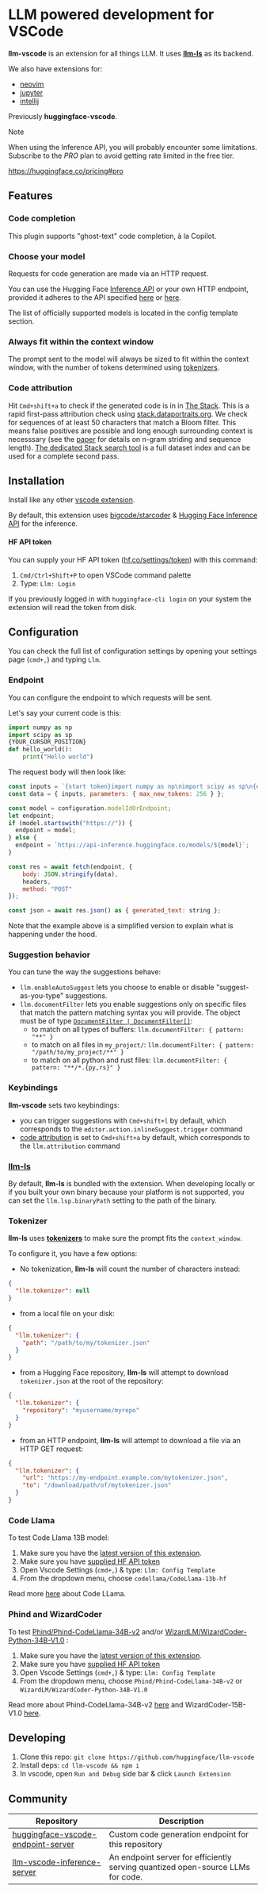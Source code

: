 # LLM powered development for VSCode  

**llm-vscode** is an extension for all things LLM. It uses [**llm-ls**](https://github.com/huggingface/llm-ls) as its backend.

We also have extensions for:
* [neovim](https://github.com/huggingface/llm.nvim)
* [jupyter](https://github.com/bigcode-project/jupytercoder)
* [intellij](https://github.com/huggingface/llm-intellij)

Previously **huggingface-vscode**.

> [!NOTE]
> When using the Inference API, you will probably encounter some limitations. Subscribe to the *PRO* plan to avoid getting rate limited in the free tier.
>
> https://huggingface.co/pricing#pro

## Features

### Code completion

This plugin supports "ghost-text" code completion, à la Copilot.

### Choose your model

Requests for code generation are made via an HTTP request.

You can use the Hugging Face [Inference API](https://huggingface.co/inference-api) or your own HTTP endpoint, provided it adheres to the API specified [here](https://huggingface.co/docs/api-inference/detailed_parameters#text-generation-task) or [here](https://huggingface.github.io/text-generation-inference/#/Text%20Generation%20Inference/generate).

The list of officially supported models is located in the config template section.

### Always fit within the context window

The prompt sent to the model will always be sized to fit within the context window, with the number of tokens determined using [tokenizers](https://github.com/huggingface/tokenizers).

### Code attribution

Hit `Cmd+shift+a` to check if the generated code is in in [The Stack](https://huggingface.co/datasets/bigcode/the-stack).
This is a rapid first-pass attribution check using [stack.dataportraits.org](https://stack.dataportraits.org).
We check for sequences of at least 50 characters that match a Bloom filter.
This means false positives are possible and long enough surrounding context is necesssary (see the [paper](https://dataportraits.org/) for details on n-gram striding and sequence length).
[The dedicated Stack search tool](https://hf.co/spaces/bigcode/search) is a full dataset index and can be used for a complete second pass. 

## Installation

Install like any other [vscode extension](https://marketplace.visualstudio.com/items?itemName=HuggingFace.huggingface-vscode).

By default, this extension uses [bigcode/starcoder](https://huggingface.co/bigcode/starcoder) & [Hugging Face Inference API](https://huggingface.co/inference-api) for the inference.

#### HF API token

You can supply your HF API token ([hf.co/settings/token](https://hf.co/settings/token)) with this command:
1. `Cmd/Ctrl+Shift+P` to open VSCode command palette
2. Type: `Llm: Login`

If you previously logged in with `huggingface-cli login` on your system the extension will read the token from disk.

## Configuration

You can check the full list of configuration settings by opening your settings page (`cmd+,`) and typing `Llm`.

### Endpoint

You can configure the endpoint to which requests will be sent.

Let's say your current code is this:
```py
import numpy as np
import scipy as sp
{YOUR_CURSOR_POSITION}
def hello_world():
    print("Hello world")
```

The request body will then look like:
```js
const inputs = `{start token}import numpy as np\nimport scipy as sp\n{end token}def hello_world():\n    print("Hello world"){middle token}`
const data = { inputs, parameters: { max_new_tokens: 256 } };

const model = configuration.modelIdOrEndpoint;
let endpoint;
if (model.startswith("https://")) {
  endpoint = model;
} else {
  endpoint = `https://api-inference.huggingface.co/models/${model}`;
}

const res = await fetch(endpoint, {
    body: JSON.stringify(data),
    headers,
    method: "POST"
});

const json = await res.json() as { generated_text: string };
```

Note that the example above is a simplified version to explain what is happening under the hood.

### Suggestion behavior

You can tune the way the suggestions behave:
- `llm.enableAutoSuggest` lets you choose to enable or disable "suggest-as-you-type" suggestions.
- `llm.documentFilter` lets you enable suggestions only on specific files that match the pattern matching syntax you will provide. The object must be of type [`DocumentFilter | DocumentFilter[]`](https://microsoft.github.io/language-server-protocol/specifications/lsp/3.17/specification/#documentFilter):
  - to match on all types of buffers: `llm.documentFilter: { pattern: "**" }`
  - to match on all files in `my_project/`: `llm.documentFilter: { pattern: "/path/to/my_project/**" }`
  - to match on all python and rust files: `llm.documentFilter: { pattern: "**/*.{py,rs}" }`

### Keybindings

**llm-vscode** sets two keybindings:
* you can trigger suggestions with `Cmd+shift+l` by default, which corresponds to the `editor.action.inlineSuggest.trigger` command
* [code attribution](#code-attribution) is set to `Cmd+shift+a` by default, which corresponds to the `llm.attribution` command

### [**llm-ls**](https://github.com/huggingface/llm-ls)

By default, **llm-ls** is bundled with the extension. When developing locally or if you built your own binary because your platform is not supported, you can set the `llm.lsp.binaryPath` setting to the path of the binary.

### Tokenizer

**llm-ls** uses [**tokenizers**](https://github.com/huggingface/tokenizers) to make sure the prompt fits the `context_window`.

To configure it, you have a few options:
* No tokenization, **llm-ls** will count the number of characters instead:
```json
{
  "llm.tokenizer": null
}
```
* from a local file on your disk:
```json
{
  "llm.tokenizer": {
    "path": "/path/to/my/tokenizer.json"
  }
}
```
* from a Hugging Face repository, **llm-ls** will attempt to download `tokenizer.json` at the root of the repository:
```json
{
  "llm.tokenizer": {
    "repository": "myusername/myrepo"
  }
}
```
* from an HTTP endpoint, **llm-ls** will attempt to download a file via an HTTP GET request:
```json
{
  "llm.tokenizer": {
    "url": "https://my-endpoint.example.com/mytokenizer.json",
    "to": "/download/path/of/mytokenizer.json"
  }
}
```

### Code Llama

To test Code Llama 13B model:
1. Make sure you have the [latest version of this extension](#installing).
2. Make sure you have [supplied HF API token](#hf-api-token)
3. Open Vscode Settings (`cmd+,`) & type: `Llm: Config Template`
4. From the dropdown menu, choose `codellama/CodeLlama-13b-hf`

Read more [here](https://huggingface.co/blog/codellama) about Code LLama.

### Phind and WizardCoder

To test [Phind/Phind-CodeLlama-34B-v2](https://hf.co/Phind/Phind-CodeLlama-34B-v2) and/or [WizardLM/WizardCoder-Python-34B-V1.0](https://hf.co/WizardLM/WizardCoder-Python-34B-V1.0) :
1. Make sure you have the [latest version of this extension](#installing).
2. Make sure you have [supplied HF API token](#hf-api-token)
3. Open Vscode Settings (`cmd+,`) & type: `Llm: Config Template`
4. From the dropdown menu, choose `Phind/Phind-CodeLlama-34B-v2` or `WizardLM/WizardCoder-Python-34B-V1.0`

Read more about Phind-CodeLlama-34B-v2 [here](https://huggingface.co/Phind/Phind-CodeLlama-34B-v2) and WizardCoder-15B-V1.0 [here](https://huggingface.co/WizardLM/WizardCoder-15B-V1.0).

## Developing

1. Clone this repo: `git clone https://github.com/huggingface/llm-vscode`
2. Install deps: `cd llm-vscode && npm i`
3. In vscode, open `Run and Debug` side bar & click `Launch Extension`

## Community

| Repository | Description |
| --- | --- |
| [huggingface-vscode-endpoint-server](https://github.com/LucienShui/huggingface-vscode-endpoint-server) | Custom code generation endpoint for this repository |
| [llm-vscode-inference-server](https://github.com/wangcx18/llm-vscode-inference-server) | An endpoint server for efficiently serving quantized open-source LLMs for code. |
